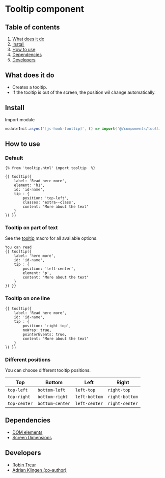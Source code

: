 # Tooltip component

## Table of contents
1. [What does it do](#markdown-header-what-does-it-do)
2. [Install](#markdown-header-install)
3. [How to use](#markdown-header-how-to-use)
4. [Dependencies](#markdown-header-dependencies)
5. [Developers](#markdown-header-developers)

## What does it do
* Creates a tooltip.
* If the tooltip is out of the screen, the position wil change automatically.

## Install
Import module
```javascript
moduleInit.async('[js-hook-tooltip]', () => import('@/components/tooltip'));
```

## How to use

### Default

```htmlmixed
{% from 'tooltip.html' import tooltip  %}

{{ tooltip({
    label: 'Read here more',
    element: 'h1',
    id: 'id-name',
    tip : {
        position: 'top-left',
        classes: 'extra--class',
        content: 'More about the text'
    }
}) }}
```

### Tooltip on part of text
See the [tooltip](/components/tooltip/template/tooltip.html) macro for all available options.
```htmlmixed
You can read
{{ tooltip({
    label: 'here more',
    id: 'id-name',
    tip : {
        position: 'left-center',
        element: 'p',
        content: 'More about the text'
    }
}) }}
```

### Tooltip on one line

```htmlmixed
{{ tooltip({
    label: 'Read here more',
    id: 'id-name',
    tip : {
        position: 'right-top',
        noWrap: true,
        pointerEvents: true,
        content: 'More about the text'
    }
}) }}
```

### Different positions
You can choose different tooltip positions.

Top           | Bottom           | Left             | Right
------------- | ---------------- | ---------------- | ----------------
`top-left`    | `bottom-left`    | `left-top`       | `right-top`
`top-right`   | `bottom-right`   | `left-bottom`    | `right-bottom`
`top-center`  | `bottom-center`  | `left-center`    | `right-center`

## Dependencies
* [DOM elements](/utilities/dom-elements/README.md)
* [Screen Dimensions](/utilities/screen-dimensions/README.md)

## Developers
* [Robin Treur](mailto:robin.treur@deptagency.com)
* [Adrian Klingen (co-author)](mailto:adrian.klingen@deptagency.com)
